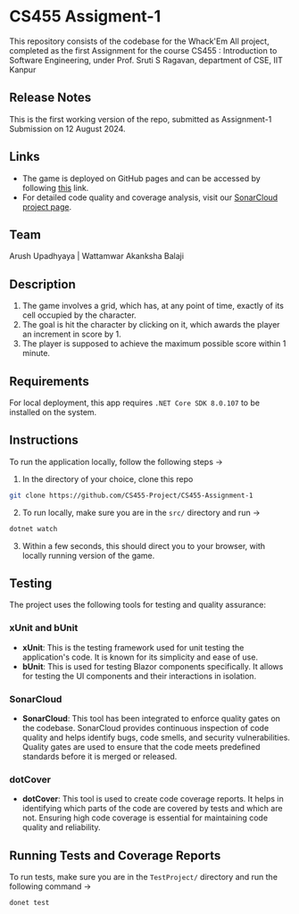# CS455 Assigment-1 
This repository consists of the codebase for the Whack'Em All project, completed as the first Assignment for the course CS455 : Introduction to Software Engineering, under Prof. Sruti S Ragavan, department of CSE, IIT Kanpur

## Release Notes
This is the first working version of the repo, submitted as Assignment-1 Submission on 12 August 2024.

## Links

- The game is deployed on GitHub pages and can be accessed by following [this](https://cs455-project.github.io/CS455-Assignment-1/) link.
- For detailed code quality and coverage analysis, visit our [SonarCloud project page](https://sonarcloud.io/project/overview?id=CS455-Project_CS455-Assignment-1).

## Team 
Arush Upadhyaya | Wattamwar Akanksha Balaji

## Description 
1. The game involves a grid, which has, at any point of time, exactly of its cell occupied by the character. 
2. The goal is hit the character by clicking on it, which awards the player an increment in score by 1.
3. The player is supposed to achieve the maximum possible score within 1 minute.

## Requirements 
For local deployment, this app requires `.NET Core SDK 8.0.107` to be installed on the system.

## Instructions 
To run the application locally, follow the following steps &rarr;
1. In the directory of your choice, clone this repo 
```bash
git clone https://github.com/CS455-Project/CS455-Assignment-1
```
2. To run locally, make sure you are in the `src/` directory and run &rarr;
```bash
dotnet watch
```
3. Within a few seconds, this should direct you to your browser, with locally running version of the game.
## Testing
The project uses the following tools for testing and quality assurance:

### xUnit and bUnit
- **xUnit**: This is the testing framework used for unit testing the application's code. It is known for its simplicity and ease of use.
- **bUnit**: This is used for testing Blazor components specifically. It allows for testing the UI components and their interactions in isolation.

### SonarCloud
- **SonarCloud**: This tool has been integrated to enforce quality gates on the codebase. SonarCloud provides continuous inspection of code quality and helps identify bugs, code smells, and security vulnerabilities. Quality gates are used to ensure that the code meets predefined standards before it is merged or released.

### dotCover
- **dotCover**: This tool is used to create code coverage reports. It helps in identifying which parts of the code are covered by tests and which are not. Ensuring high code coverage is essential for maintaining code quality and reliability.

## Running Tests and Coverage Reports
To run tests, make sure you are in the `TestProject/` directory and run the following command &rarr;
```bash
donet test
```

